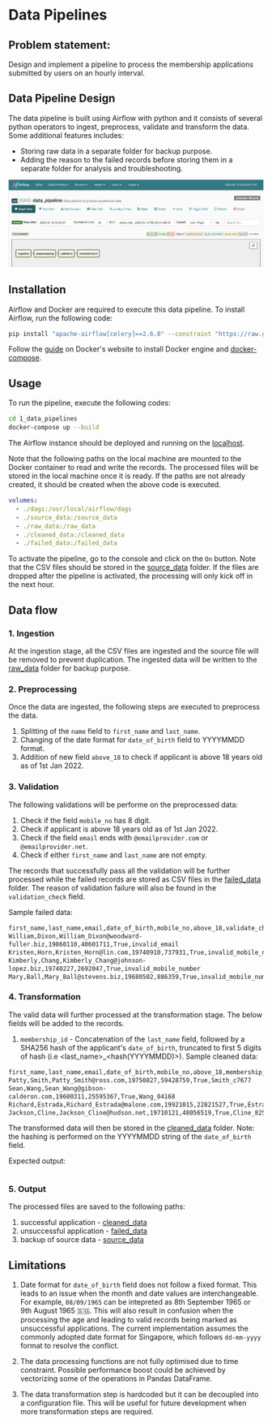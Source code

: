 # Data Pipelines

## Problem statement:
Design and implement a pipeline to process the membership applications submitted by users on an hourly interval.

## Data Pipeline Design
The data pipeline is built using Airflow with python and it consists of several python operators to ingest, preprocess, validate and transform the data.
Some additional features includes:
- Storing raw data in a separate folder for backup purpose.
- Adding the reason to the failed records before storing them in a separate folder for analysis and troubleshooting.

![alt text](https://github.com/ghyee/SeniorDETechAssessment-23/blob/main/images/data-pipeline.jpg?raw=true)

## Installation
Airflow and Docker are required to execute this data pipeline. To install Airflow, run the following code:
```bash
pip install "apache-airflow[celery]==2.6.0" --constraint "https://raw.githubusercontent.com/apache/airflow/constraints-2.6.0/constraints-3.7.txt"
```
Follow the [guide](https://docs.docker.com/engine/install/) on Docker's website to install Docker engine and [docker-compose](https://docs.docker.com/compose/install/).

## Usage
To run the pipeline, execute the following codes:
```bash
cd 1_data_pipelines
docker-compose up --build
```
The Airflow instance should be deployed and running on the [localhost](http://0.0.0.0:8080/admin/).


Note that the following paths on the local machine are mounted to the Docker container to read and write the records. The processed files will be stored in the local machine once it is ready. If the paths are not already created, it should be created when the above code is executed.
```yaml
volumes:
  - ./dags:/usr/local/airflow/dags
  - ./source_data:/source_data
  - ./raw_data:/raw_data
  - ./cleaned_data:/cleaned_data
  - ./failed_data:/failed_data
```

To activate the pipeline, go to the console and click on the `On` button.
Note that the CSV files should be stored in the [source_data](/1_data_pipelines/source_data) folder. If the files are dropped after the pipeline is activated, the processing will only kick off in the next hour.

## Data flow
### 1. Ingestion
At the ingestion stage, all the CSV files are ingested and the source file will be removed to prevent duplication. The ingested data will be written to the [raw_data](/1_data_pipelines/raw_data) folder for backup purpose.

### 2. Preprocessing
Once the data are ingested, the following steps are executed to preprocess the data.
1. Splitting of the `name` field to `first_name` and `last_name`.
2. Changing of the date format for `date_of_birth` field to YYYYMMDD format.
3. Addition of new field `above_18` to check if applicant is above 18 years old as of 1st Jan 2022.

### 3. Validation
The following validations will be performe on the preprocessed data:
1. Check if the field `mobile_no` has 8 digit.
2. Check if applicant is above 18 years old as of 1st Jan 2022.
3. Check if the field `email` ends with `@emailprovider.com` or `@emailprovider.net`.
4. Check if either `first_name` and `last_name` are not empty.

The records that successfully pass all the validation will be further processed while the failed records are stored as CSV files in the [failed_data](/1_data_pipelines/failed_data) folder. The reason of validation failure will also be found in the `validation_check` field.

Sample failed data:
```
first_name,last_name,email,date_of_birth,mobile_no,above_18,validate_check
William,Dixon,William_Dixon@woodward-fuller.biz,19860110,40601711,True,invalid_email
Kristen,Horn,Kristen_Horn@lin.com,19740910,737931,True,invalid_mobile_number
Kimberly,Chang,Kimberly_Chang@johnson-lopez.biz,19740227,2692047,True,invalid_mobile_number
Mary,Ball,Mary_Ball@stevens.biz,19680502,886359,True,invalid_mobile_number
```

### 4. Transformation
The valid data will further processed at the transformation stage. The below fields will be added to the records.
1. `membership_id` - Concatenation of the `last_name` field, followed by a SHA256 hash of the applicant's `date_of_birth`, truncated to first 5 digits of hash (i.e <last_name>_<hash(YYYYMMDD)>).
Sample cleaned data:
```
first_name,last_name,email,date_of_birth,mobile_no,above_18,membership_id
Patty,Smith,Patty_Smith@ross.com,19750827,59428759,True,Smith_c7677
Sean,Wang,Sean_Wang@gibson-calderon.com,19600311,25595367,True,Wang_04168
Richard,Estrada,Richard_Estrada@malone.com,19921015,22821527,True,Estrada_0bf5b
Jackson,Cline,Jackson_Cline@hudson.net,19710121,48056519,True,Cline_825fb
```

The transformed data will then be stored in the [cleaned_data](/1_data_pipelines/cleaned_data) folder.
Note: the hashing is performed on the YYYYMMDD string of the `date_of_birth` field.

Expected output:
```

```

### 5. Output
The processed files are saved to the following paths:
1. successful application - [cleaned_data](/1_data_pipelines/cleaned_data/)
2. unsuccessful application - [failed_data](/1_data_pipelines/failed_data/)
3. backup of source data - [source_data](/1_data_pipelines/source_data/)

## Limitations
1. Date format for `date_of_birth` field does not follow a fixed format. This leads to an issue when the month and date values are interchangeable. For example, `08/09/1965` can be intepreted as 8th September 1965 or 9th August 1965 	:singapore:. This will also result in confusion when the processing the age and leading to valid records being marked as unsuccessful applications. The current implementation assumes the commonly adopted date format for Singapore, which follows `dd-mm-yyyy` format to resolve the conflict.

2. The data processing functions are not fully optimised due to time constraint. Possible performance boost could be achieved by vectorizing some of the operations in Pandas DataFrame.

3. The data transformation step is hardcoded but it can be decoupled into a configuration file. This will be useful for future development when more transformation steps are required.